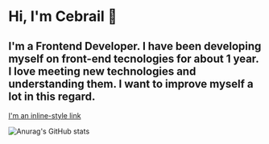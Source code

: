 # Hi, I'm Cebrail 👋

## I'm a Frontend Developer. I have been developing myself on front-end tecnologies for about 1 year. I love meeting new technologies and understanding them. I want to improve myself a lot in this regard.

[I'm an inline-style link](https://www.google.com)
<!--
**Cebrailkilinc/Cebrailkilinc** is a ✨ _special_ ✨ repository because its `README.md` (this file) appears on your GitHub profile.

Here are some ideas to get you started:

- 🔭 I’m currently working on ...
- 🌱 I’m currently learning ...
- 👯 I’m looking to collaborate on ...
- 🤔 I’m looking for help with ...
- 💬 Ask me about ...
- 📫 How to reach me: ...
- 😄 Pronouns: ...
- ⚡ Fun fact: ...
-->
![Anurag's GitHub stats](https://github-readme-stats.vercel.app/api?username=Cebrailkilinc&theme=dark&show_icons=true)

